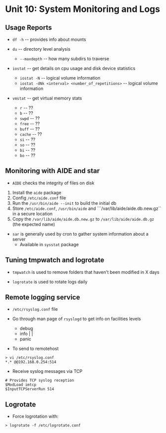 Unit 10: System Monitoring and Logs
==============================

## Usage Reports

* ```df -h``` -- provides info about mounts

* ```du``` -- directory level analysis
   
    * ```--maxdepth``` -- how many subdirs to traverse

* ```iostat``` -- get details on cpu usage and disk device statistics

    * ```iostat -N``` -- logical volume information
    * ```iostat -dNk <interval> <number_of_repetitions>``` -- logical volume information
   
* ```vmstat``` -- get virtual memory stats
   
    * ```r``` -- ??
    * ```b``` -- ??
    * ```swpd``` -- ??
    * ```free``` -- ??
    * ```buff``` -- ??
    * ```cache``` -- ??
    * ```si``` -- ??
    * ```so``` -- ??
    * ```bi``` -- ??
    * ```bo``` -- ??

## Monitoring with AIDE and star

* ```AIDE``` checks the integrity of files on disk

1. Install the ```aide``` package
2. Config ```/etc/aide.conf``` file
3. Run the ```/usr/bin/aide --init``` to build the initial db
4. Store ```/etc/aide.conf```, ```/usr/bin/aide``` and ```/var/lib/aide/aide.db.new.gz`` in a secure location
5. Copy the ```/var/lib/aide/aide.db.new.gz``` to ```/var/lib/aide/aide.db.gz``` (the expected name)

* ```sar``` is generally used by cron to gather system information about a server
    * Available in ```sysstat``` package

## Tuning tmpwatch and logrotate

* ```tmpwatch``` is used to remove folders that haven't been modified in X days

* ```logrotate``` is used to rotate logs daily

## Remote logging service

* ```/etc/rsyslog.conf``` file

* Go through man page of ```rsyslogd``` to get info on facilities levels

    * debug
    * info
    |
    |
    * panic

* To send to remotehost

```
> vi /etc/rsyslog.conf
*.* @@192.168.0.254:514
```

* Receive syslog messages via TCP

```
# Provides TCP syslog reception
$ModLoad imtcp
$InputTCPServerRun 514
```

## Logrotate

* Force logrotation with:

```
> logrotate -f /etc/logrotate.conf
```
